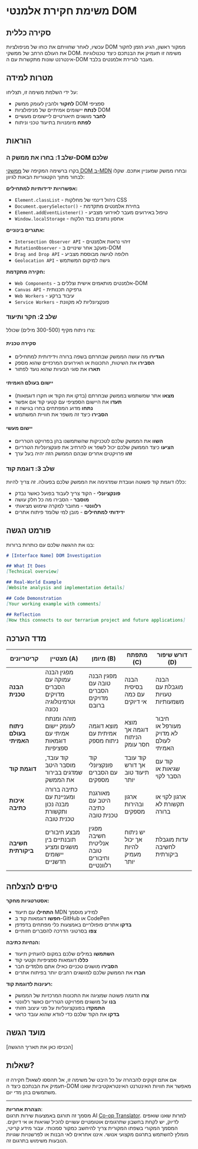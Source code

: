 <!--
CO_OP_TRANSLATOR_METADATA:
{
  "original_hash": "947ca5ce7c94aee9c7de7034e762bc17",
  "translation_date": "2025-10-23T01:25:16+00:00",
  "source_file": "3-terrarium/3-intro-to-DOM-and-closures/assignment.md",
  "language_code": "he"
}
-->
# משימת חקירת אלמנטי DOM

## סקירה כללית

עכשיו, לאחר שחוויתם את כוחו של מניפולציות DOM ממקור ראשון, הגיע הזמן לחקור את העולם הרחב של ממשקי DOM. משימה זו תעמיק את הבנתכם כיצד טכנולוגיות אינטרנט שונות מתקשרות עם ה-DOM מעבר לגרירת אלמנטים בלבד.

## מטרות למידה

על ידי השלמת משימה זו, תצליחו:
- **לחקור** ולהבין לעומק ממשק DOM ספציפי
- **לנתח** יישומים אמיתיים של מניפולציות DOM
- **לחבר** מושגים תיאורטיים ליישומים מעשיים
- **לפתח** מיומנויות בתיעוד טכני וניתוח

## הוראות

### שלב 1: בחרו את ממשק ה-DOM שלכם

בקרו ברשימה המקיפה של [ממשקי DOM ב-MDN](https://developer.mozilla.org/docs/Web/API/Document_Object_Model) ובחרו ממשק שמעניין אתכם. שקלו לבחור מתוך הקטגוריות הבאות לגיוון:

**אפשרויות ידידותיות למתחילים:**
- `Element.classList` - ניהול דינמי של מחלקות CSS
- `Document.querySelector()` - בחירת אלמנטים מתקדמת
- `Element.addEventListener()` - טיפול באירועים מעבר לאירועי מצביע
- `Window.localStorage` - אחסון נתונים בצד הלקוח

**אתגרים בינוניים:**
- `Intersection Observer API` - זיהוי נראות אלמנטים
- `MutationObserver` - מעקב אחר שינויים ב-DOM
- `Drag and Drop API` - חלופה לגישה מבוססת מצביע
- `Geolocation API` - גישה למיקום המשתמש

**חקירה מתקדמת:**
- `Web Components` - אלמנטים מותאמים אישית וצללים ב-DOM
- `Canvas API` - גרפיקה תכנותית
- `Web Workers` - עיבוד ברקע
- `Service Workers` - פונקציונליות לא מקוונת

### שלב 2: חקר ותיעוד

צרו ניתוח מקיף (300-500 מילים) שכולל:

#### סקירה טכנית
- **הגדירו** מה עושה הממשק שבחרתם בשפה ברורה וידידותית למתחילים
- **הסבירו** את השיטות, התכונות או האירועים המרכזיים שהוא מספק
- **תארו** את סוגי הבעיות שהוא נועד לפתור

#### יישום בעולם האמיתי
- **מצאו** אתר שמשתמש בממשק שבחרתם (בדקו את הקוד או חקרו דוגמאות)
- **תעדו** את היישום הספציפי עם קטעי קוד אם אפשר
- **נתחו** מדוע המפתחים בחרו בגישה זו
- **הסבירו** כיצד זה משפר את חוויית המשתמש

#### יישום מעשי
- **השוו** את הממשק שלכם לטכניקות שהשתמשנו בהן בפרויקט הטרריום
- **הציעו** כיצד הממשק שלכם יכול לשפר או להרחיב את פונקציונליות הטרריום
- **זהו** פרויקטים אחרים שבהם הממשק הזה יהיה בעל ערך

### שלב 3: דוגמת קוד

כללו דוגמת קוד פשוטה ועובדת שמדגימה את הממשק שלכם בפעולה. זה צריך להיות:
- **פונקציונלי** - הקוד צריך לעבוד בפועל כאשר נבדק
- **מוסבר** - הסבירו מה כל חלק עושה
- **רלוונטי** - מחובר למקרה שימוש מציאותי
- **ידידותי למתחילים** - מובן למי שלומד פיתוח אתרים

## פורמט הגשה

בנו את ההגשה שלכם עם כותרות ברורות:

```markdown
# [Interface Name] DOM Investigation

## What It Does
[Technical overview]

## Real-World Example
[Website analysis and implementation details]

## Code Demonstration
[Your working example with comments]

## Reflection
[How this connects to our terrarium project and future applications]
```

## מדד הערכה

| קריטריונים | מצטיין (A) | מיומן (B) | מתפתח (C) | דורש שיפור (D) |
|------------|------------|-----------|-----------|----------------|
| **הבנה טכנית** | מפגין הבנה עמוקה עם הסברים מדויקים וטרמינולוגיה נכונה | מפגין הבנה טובה עם הסברים מדויקים ברובם | הבנה בסיסית עם כמה אי דיוקים | הבנה מוגבלת עם טעויות משמעותיות |
| **ניתוח בעולם האמיתי** | מזהה ומנתח לעומק יישום אמיתי עם דוגמאות ספציפיות | מוצא דוגמה אמיתית עם ניתוח מספק | מוצא דוגמה אך הניתוח חסר עומק | חיבור מעורפל או לא מדויק לעולם האמיתי |
| **דוגמת קוד** | קוד עובד, מוסבר היטב שמדגים בבירור את הממשק | קוד פונקציונלי עם הסברים מספקים | קוד עובד אך דורש תיעוד טוב יותר | קוד עם שגיאות או הסבר לקוי |
| **איכות כתיבה** | כתיבה ברורה ומעניינת עם מבנה נכון ותקשורת טכנית טובה | מאורגנת היטב עם כתיבה טכנית טובה | ארגון ובהירות מספקים | ארגון לקוי או תקשורת לא ברורה |
| **חשיבה ביקורתית** | מבצע חיבורים תובנתיים בין מושגים ומציע יישומים חדשניים | מפגין חשיבה אנליטית טובה וחיבורים רלוונטיים | יש ניתוח אך יכול להיות מעמיק יותר | עדות מוגבלת לחשיבה ביקורתית |

## טיפים להצלחה

**אסטרטגיות מחקר:**
- **התחילו** עם תיעוד MDN למידע מוסמך
- **חפשו** דוגמאות קוד ב-GitHub או CodePen
- **בדקו** אתרים פופולריים באמצעות כלי מפתחים בדפדפן
- **צפו** בסרטוני הדרכה להסברים חזותיים

**הנחיות כתיבה:**
- **השתמשו** במילים שלכם במקום להעתיק תיעוד
- **כללו** דוגמאות ספציפיות וקטעי קוד
- **הסבירו** מושגים טכניים כאילו אתם מלמדים חבר
- **חברו** את הממשק שלכם למושגים רחבים יותר בפיתוח אתרים

**רעיונות לדוגמת קוד:**
- **צרו** הדגמה פשוטה שמציגה את התכונות המרכזיות של הממשק
- **בנו** על מושגים מפרויקט הטרריום כאשר רלוונטי
- **התמקדו** בפונקציונליות על פני עיצוב חזותי
- **בדקו** את הקוד שלכם כדי לוודא שהוא עובד כראוי

## מועד הגשה

[הכניסו כאן את תאריך ההגשה]

## שאלות?

אם אתם זקוקים להבהרה על כל היבט של משימה זו, אל תהססו לשאול! חקירה זו תעמיק את הבנתכם כיצד ה-DOM מאפשר את חוויות האינטרנט האינטראקטיביות שאנו משתמשים בהן מדי יום.

---

**הצהרת אחריות**:  
מסמך זה תורגם באמצעות שירות תרגום AI [Co-op Translator](https://github.com/Azure/co-op-translator). למרות שאנו שואפים לדיוק, יש לקחת בחשבון שתרגומים אוטומטיים עשויים להכיל שגיאות או אי דיוקים. המסמך המקורי בשפתו המקורית צריך להיחשב כמקור סמכותי. עבור מידע קריטי, מומלץ להשתמש בתרגום מקצועי אנושי. איננו אחראים לאי הבנות או לפרשנויות שגויות הנובעות משימוש בתרגום זה.